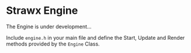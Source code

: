 # Strawx Engine

The Engine is under development...

Include ``engine.h`` in your main file and define the Start, Update and Render methods provided by the ```Engine``` Class.
